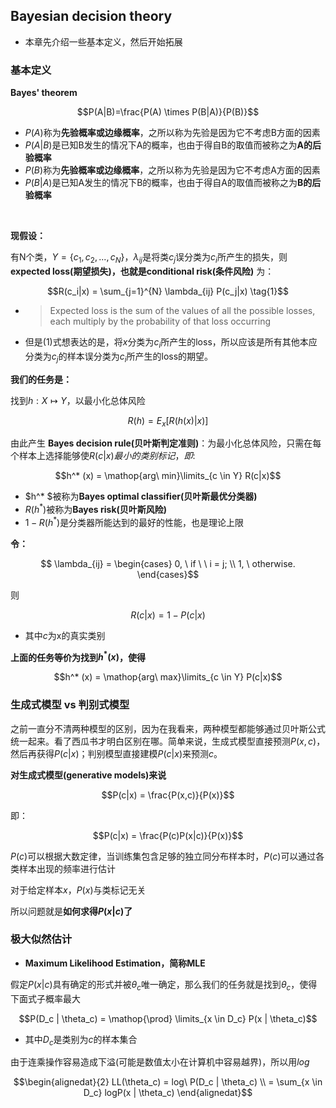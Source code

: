 ## Bayesian decision theory

- 本章先介绍一些基本定义，然后开始拓展

### 基本定义

**Bayes' theorem**

$$P(A|B)=\frac{P(A) \times P(B|A)}{P(B)}$$

- $P(A)$称为**先验概率或边缘概率**，之所以称为先验是因为它不考虑B方面的因素
- $P(A|B)$是已知B发生的情况下A的概率，也由于得自B的取值而被称之为**A的后验概率**
- $P(B)$称为**先验概率或边缘概率**，之所以称为先验是因为它不考虑A方面的因素
- $P(B|A)$是已知A发生的情况下B的概率，也由于得自A的取值而被称之为**B的后验概率**

<br />

**现假设：**

有N个类，$Y=\{c_1, c_2, ... , c_N\}$，$\lambda_{ij}$是将类$c_j$误分类为$c_i$所产生的损失，则 **expected loss(期望损失)，也就是conditional risk(条件风险)** 为：

$$R(c_i|x) = \sum_{j=1}^{N} \lambda_{ij} P(c_j|x) \tag{1}$$

- >Expected loss is the sum of the values of all the possible losses, each multiply by the probability of that loss occurring
- 但是(1)式想表达的是，将$x$分类为$c_i$所产生的loss，所以应该是所有其他本应分类为$c_j$的样本误分类为$c_i$所产生的loss的期望。

**我们的任务是：**

找到$h: X \mapsto Y$，以最小化总体风险

$$R(h)=E_x [R(h(x)|x)]$$

由此产生 **Bayes decision rule(贝叶斯判定准则)**：为最小化总体风险，只需在每个样本上选择能够使$R(c|x)最小的类别标记，即:$

$$h^* (x) = \mathop{arg\ min}\limits_{c \in Y} R(c|x)$$

- $h^* $被称为**Bayes optimal classifier(贝叶斯最优分类器)**
- $R(h^* )$被称为**Bayes risk(贝叶斯风险)**
- $1-R(h^* )$是分类器所能达到的最好的性能，也是理论上限

**令：**

$$
\lambda_{ij} = \begin{cases}
0, \ if \ \ i = j; \\
1, \ otherwise.
\end{cases}$$

则

$$R(c|x) = 1 - P(c|x)$$

- 其中$c$为x的真实类别

**上面的任务等价为找到$h^* (x)$，使得**

$$h^* (x) = \mathop{arg\ max}\limits_{c \in Y} P(c|x)$$



### 生成式模型 vs 判别式模型

之前一直分不清两种模型的区别，因为在我看来，两种模型都能够通过贝叶斯公式统一起来。看了西瓜书才明白区别在哪。简单来说，生成式模型直接预测$P(x,c)$，然后再获得$P(c|x)$；判别模型直接建模$P(c|x)$来预测$c$。

**对生成式模型(generative models)来说**

$$P(c|x) = \frac{P(x,c)}{P(x)}$$

即：

$$P(c|x) = \frac{P(c)P(x|c)}{P(x)}$$

$P(c)$可以根据大数定律，当训练集包含足够的独立同分布样本时，$P(c)$可以通过各类样本出现的频率进行估计

对于给定样本$x$，$P(x)$与类标记无关

所以问题就是**如何求得$P(x|c)$了**



### 极大似然估计

- **Maximum Likelihood Estimation，简称MLE**

假定$P(x|c)$具有确定的形式并被$\theta_c$唯一确定，那么我们的任务就是找到$\theta_c$，使得下面式子概率最大

$$P(D_c | \theta_c) = \mathop{\prod} \limits_{x \in D_c} P(x | \theta_c)$$

- 其中$D_c$是类别为$c$的样本集合

由于连乘操作容易造成下溢(可能是数值太小在计算机中容易越界)，所以用$log$

$$\begin{alignedat}{2}
LL(\theta_c) = log\ P(D_c | \theta_c) \\
            = \sum_{x \in D_c} logP(x | \theta_c)
\end{alignedat}$$
